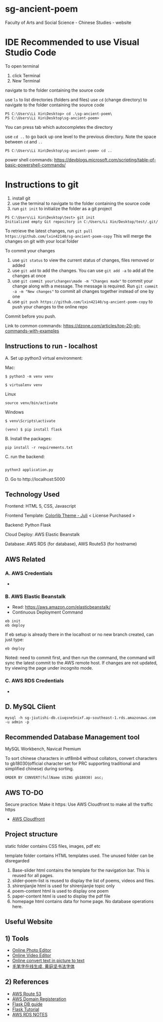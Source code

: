 # sg-ancient-poem
Faculty of Arts and Social Science - Chinese Studies - website

# IDE Recommended to use Visual Studio Code

To open terminal
1. click Terminal 
2. New Terminal 

navigate to the folder containing the source code

use `ls` to list directories (folders and files)
use `cd` (change directory) to navigate to the folder containing the source code 

```
PS C:\Users\Li Xin\Desktop> cd .\sg-ancient-poem\
PS C:\Users\Li Xin\Desktop\sg-ancient-poem>
```
You can press tab which autocompletes the directory

use `cd ..` to go back up one level to the previous directory. Note the space between `cd` and `..`

```
PS C:\Users\Li Xin\Desktop\sg-ancient-poem> cd ..
```
power shell commands: https://devblogs.microsoft.com/scripting/table-of-basic-powershell-commands/

# Instructions to git 

1. install git
2. use the terminal to navigate to the folder containing the source code
3. run `git init` to initialize the folder as a git project
```
PS C:\Users\Li Xin\Desktop\test> git init
Initialized empty Git repository in C:/Users/Li Xin/Desktop/test/.git/
```

To retrieve the latest changes, run `git pull https://github.com/lxin42140/sg-ancient-poem-copy`
This will merge the changes on git with your local folder

To commit your changes
1. use `git status` to view the current status of changes, files removed or added
2. use `git add` to add the changes. You can use `git add -a` to add all the changes at once
3. use `git commit your\changes\made -m "Changes made"` to commit your change along with a message. The message is required. Run `git commit -a -m "New changes"` to commit all changes together instead of one by one
4. use `git push https://github.com/lxin42140/sg-ancient-poem-copy` to push your changes to the online repo

Commit before you push.

Link to common commands: https://dzone.com/articles/top-20-git-commands-with-examples

## Instructions to run - localhost


A. Set up python3 virtual environment:

Mac:

```
$ python3 -m venv venv

$ virtualenv venv
```

Linux
```
source venv/bin/activate
```


Windows

```
$ venv\Scripts\activate

(venv) $ pip install flask
```

B. Install the packages:

```
pip install -r requirements.txt
```


C. run the backend:
```bash

python3 application.py

```

D. Go to http://localhost:5000

## Technology Used

Frontend: HTML 5, CSS, Javascript

Frontend Template: [Colorlib Theme - Juli](https://colorlib.com/wp/template/juli/) < License Purchased >

Backend: Python Flask

Cloud Deploy: AWS Elastic Beanstalk

Database: AWS RDS (for database), AWS Route53 (for hostname) 


## AWS Related

### A. AWS Credentials

- 


### B. AWS Elastic Beanstalk

 - Read: https://aws.amazon.com/elasticbeanstalk/
 - Continuous Deployment Command
 
```
eb init
eb deploy 
```

If eb setup is already there in the localhost or no new branch created, can just type:
```
eb deploy 
```

Noted: need to commit first, and then run the command, the command will sync the latest commit to the AWS remote host.
If changes are not updated, try viewing the page under incognito mode.

### C. AWS RDS Credentials

- 

## D. MySQL Client

```
mysql -h sg-jiutishi-db.ciuqsne5nixf.ap-southeast-1.rds.amazonaws.com -u admin -p
```

## Recommended Database Management tool
MySQL Workbench, Navicat Premium

To sort chinese characters in utf8mb4 without collators, convert characters to gb18030(official character set for PRC supporting traditional and simplified chinese) during sorting. 

```
ORDER BY CONVERT(fullName USING gb18030) asc;
```

## AWS TO-DO

Secure practice: Make it https: Use AWS Cloudfront to make all the traffic https

 - [AWS Cloudfront](https://aws.amazon.com/cloudfront/)
 
## Project structure

static folder contains CSS files, images, pdf etc

template folder contains HTML templates used. The unused folder can be disregarded
 1. Base-slider html contains the template for the navigation bar. This is reused for all pages. 
 2. slider-poem-list is reused to display the list of poems, videos and files.
 3. shirenjianjie html is used for shirenjianjie topic only
 4. poem-content html is used to display one poem
 5. paper-content html is used to display the pdf file
 6. homepage html contains data for home page. No database operations here.
 
## Useful Website

## 1) Tools
 - [Online Photo Editor](https://pixlr.com/x/)
 - [Online Video Editor](https://www.kapwing.com/)
 - [Online convert text in picture to text](https://ocr.wdku.net/)
 - [毛笔字在线生成, 黄庭坚书法字体](http://www.diyiziti.com/maobizi)

## 2) References 
 - [AWS Route 53](https://docs.aws.amazon.com/AmazonS3/latest/dev/website-hosting-custom-domain-walkthrough.html)
 - [AWS Domain Registeration](https://docs.aws.amazon.com/Route53/latest/DeveloperGuide/getting-started.html#getting-started-find-domain-name)
 - [Flask DB guide](https://www.cnblogs.com/ssjz12/p/10181615.html)
 - [Flask Tutorial](http://www.pythondoc.com/flask-mega-tutorial/)
 - [AWS RDS NOTES](https://medium.com/@rodkey/deploying-a-flask-application-on-aws-a72daba6bb80)
